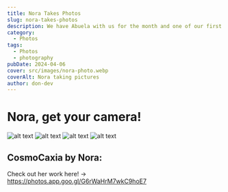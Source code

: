 ```yaml
---
title: Nora Takes Photos
slug: nora-takes-photos
description: We have Abuela with us for the month and one of our first stops was the CosmoCaxia Science Museum. I cleared my old powershot (small camera) and let Nora take pictures of the day.
category:
  - Photos
tags:
  - Photos
  - photography
pubDate: 2024-04-06
cover: src/images/nora-photo.webp
coverAlt: Nora taking pictures
author: don-dev
---
```

# Nora, get your camera!
![alt text](/images/Pasted_image_20240422102114.png)
![alt text](/images/Pasted_image_20240422102146.png)
![alt text](/images/Pasted_image_20240422102211.png)
![alt text](/images/Pasted_image_20240422102231.png)

## CosmoCaxia by Nora:
Check out her work here! -> https://photos.app.goo.gl/G6rWaHrM7wkC9hoE7
